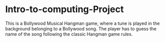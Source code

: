 # Intro-to-computing-Project

This is a Bollywood Musical Hangman game, where a tune is played in the background belonging to a Bollywood song. The player has to guess the name of the song following the classic Hangman game rules. 
